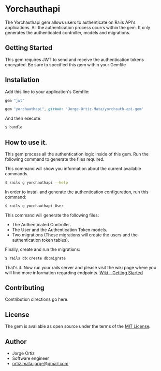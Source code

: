 # Yorchauthapi
The Yorchauthapi gem allows users to authenticate on Rails API's applications.
All the authentication process ocurrs within the gem. It only generates the authenticated controller,
models and migrations.

## Getting Started
This gem requires JWT to send and receive the authentication tokens encrypted.
Be sure to specified this gem within your Gemfile

## Installation
Add this line to your application's Gemfile:

```ruby
gem "jwt"

gem "yorchauthapi", github: 'Jorge-Ortiz-Mata/yorchauth-api-gem'
```

And then execute:
```bash
$ bundle
```

## How to use it.
This gem process all the authentication logic inside of this gem.
Run the following command to generate the files required.

This command will show you information about the current available commands.
```bash
$ rails g yorchauthapi --help
```

In order to install and generate the authentication configuration, run this command:
```bash
$ rails g yorchauthapi User
```
This command will generate the following files:
- The Authenticated Controller.
- The User and the Authentication Token models.
- Two migrations (These migrations will create the users and the authentication token tables).


Finally, create and run the migrations:
```bash
$ rails db:create db:migrate
```

That's it.
Now run your rails server and please visit the wiki page where you will find more information regarding endpoints.
[Wiki - Getting Started](https://github.com/Jorge-Ortiz-Mata/yorchauth-api-gem/wiki)

## Contributing
Contribution directions go here.

## License
The gem is available as open source under the terms of the [MIT License](https://opensource.org/licenses/MIT).


## Author

* Jorge Ortiz
* Software engineer
* ortiz.mata.jorge@gmail.com
